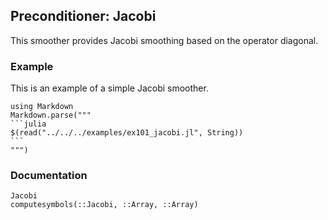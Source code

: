 ## Preconditioner: Jacobi

This smoother provides Jacobi smoothing based on the operator diagonal.

### Example

This is an example of a simple Jacobi smoother.

````@eval
using Markdown
Markdown.parse("""
```julia
$(read("../../../examples/ex101_jacobi.jl", String))
```
""")
````

### Documentation

```@docs
Jacobi
computesymbols(::Jacobi, ::Array, ::Array)
```